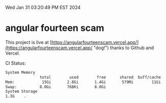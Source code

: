 Wed Jan 31 03:20:49 PM EST 2024

# angular fourteen scam


This project is live at [https://angularfourteenscam.vercel.app/](https://angularfourteenscam.vercel.app/ "dog!") thanks to Github and Vercel.

CI Status: 

```bash
System Memory
               total        used        free      shared  buff/cache   available
Mem:            15Gi       2.8Gi       1.4Gi       579Mi        11Gi        12Gi
Swap:          8.0Gi       768Ki       8.0Gi
System Storage
1.3G	.
```
```bash
